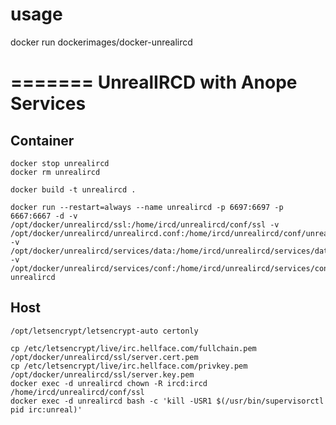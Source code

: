 # usage

  docker run dockerimages/docker-unrealircd
  
=======
UnrealIRCD with Anope Services
======

Container
------

```
docker stop unrealircd
docker rm unrealircd

docker build -t unrealircd .

docker run --restart=always --name unrealircd -p 6697:6697 -p 6667:6667 -d -v /opt/docker/unrealircd/ssl:/home/ircd/unrealircd/conf/ssl -v /opt/docker/unrealircd/unrealircd.conf:/home/ircd/unrealircd/conf/unrealircd.conf -v /opt/docker/unrealircd/services/data:/home/ircd/unrealircd/services/data -v /opt/docker/unrealircd/services/conf:/home/ircd/unrealircd/services/conf unrealircd
```


Host
------

```
/opt/letsencrypt/letsencrypt-auto certonly

cp /etc/letsencrypt/live/irc.hellface.com/fullchain.pem /opt/docker/unrealircd/ssl/server.cert.pem
cp /etc/letsencrypt/live/irc.hellface.com/privkey.pem /opt/docker/unrealircd/ssl/server.key.pem
docker exec -d unrealircd chown -R ircd:ircd /home/ircd/unrealircd/conf/ssl
docker exec -d unrealircd bash -c 'kill -USR1 $(/usr/bin/supervisorctl pid irc:unreal)'
```
 
